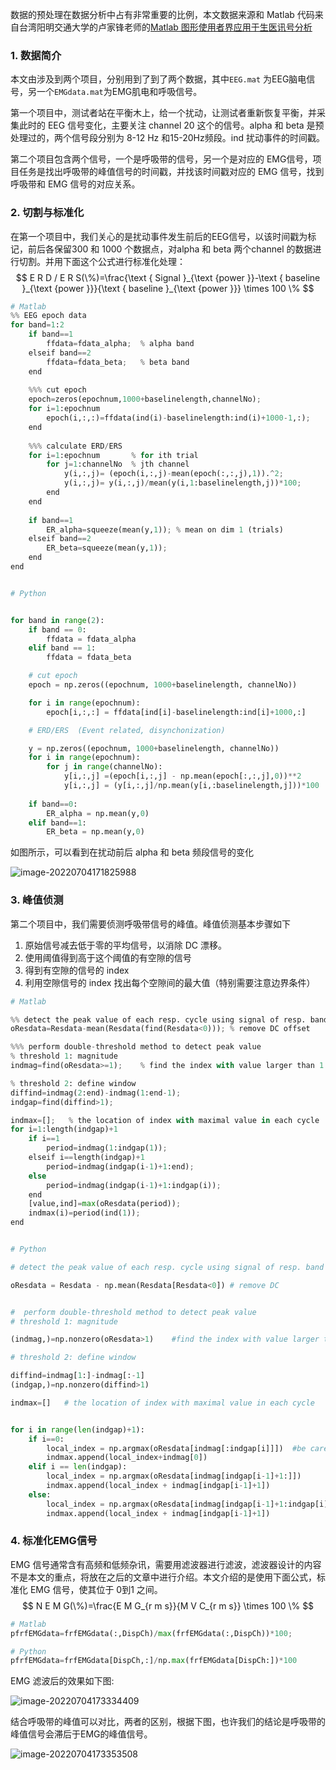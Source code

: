 



数据的预处理在数据分析中占有非常重要的比例，本文数据来源和 Matlab 代码来自台湾阳明交通大学的卢家锋老师的[Matlab 图形使用者界应用于生医讯号分析](http://cflu.lab.nycu.edu.tw/CFLu_course_matlabgui.html)



### 1. 数据简介

本文由涉及到两个项目，分别用到了到了两个数据，其中`EEG.mat` 为EEG脑电信号，另一个`EMGdata.mat`为EMG肌电和呼吸信号。

第一个项目中，测试者站在平衡木上，给一个扰动，让测试者重新恢复平衡，并采集此时的 EEG 信号变化，主要关注 channel 20 这个的信号。alpha 和 beta 是预处理过的，两个信号段分别为 8-12 Hz 和15-20Hz频段。ind 扰动事件的时间戳。

第二个项目包含两个信号，一个是呼吸带的信号，另一个是对应的 EMG信号，项目任务是找出呼吸带的峰值信号的时间戳，并找该时间戳对应的 EMG 信号，找到呼吸带和 EMG 信号的对应关系。 

### 2. 切割与标准化

在第一个项目中，我们关心的是扰动事件发生前后的EEG信号，以该时间戳为标记，前后各保留300 和 1000 个数据点，对alpha 和 beta 两个channel 的数据进行切割。并用下面这个公式进行标准化处理：
$$
E R D / E R S(\%)=\frac{\text { Signal }_{\text {power }}-\text { baseline }_{\text {power }}}{\text { baseline }_{\text {power }}} \times 100 \%
$$

```python
# Matlab
%% EEG epoch data
for band=1:2
    if band==1
        ffdata=fdata_alpha;  % alpha band
    elseif band==2
        ffdata=fdata_beta;   % beta band
    end
    
    %%% cut epoch
    epoch=zeros(epochnum,1000+baselinelength,channelNo);
    for i=1:epochnum
        epoch(i,:,:)=ffdata(ind(i)-baselinelength:ind(i)+1000-1,:);
    end
    
    %%% calculate ERD/ERS
    for i=1:epochnum       % for ith trial
        for j=1:channelNo  % jth channel
            y(i,:,j)= (epoch(i,:,j)-mean(epoch(:,:,j),1)).^2;
            y(i,:,j)= y(i,:,j)/mean(y(i,1:baselinelength,j))*100;
        end
    end
    
    if band==1
        ER_alpha=squeeze(mean(y,1)); % mean on dim 1 (trials)
    elseif band==2
        ER_beta=squeeze(mean(y,1));
    end
end


# Python


for band in range(2):
    if band == 0:
        ffdata = fdata_alpha
    elif band == 1:
        ffdata = fdata_beta

    # cut epoch
    epoch = np.zeros((epochnum, 1000+baselinelength, channelNo))

    for i in range(epochnum):
        epoch[i,:,:] = ffdata[ind[i]-baselinelength:ind[i]+1000,:]

    # ERD/ERS  (Event related, disynchonization)

    y = np.zeros((epochnum, 1000+baselinelength, channelNo))    
    for i in range(epochnum):
        for j in range(channelNo):
            y[i,:,j] =(epoch[i,:,j] - np.mean(epoch[:,:,j],0))**2
            y[i,:,j] = (y[i,:,j]/np.mean(y[i,:baselinelength,j]))*100
        
    if band==0:
        ER_alpha = np.mean(y,0)
    elif band==1:   
        ER_beta = np.mean(y,0)


```

如图所示，可以看到在扰动前后 alpha 和 beta 频段信号的变化

![image-20220704171825988](https://s2.loli.net/2022/07/05/eaZhz7X8AVnI9HJ.png)



### 3. 峰值侦测

第二个项目中，我们需要侦测呼吸带信号的峰值。峰值侦测基本步骤如下

1. 原始信号减去低于零的平均信号，以消除 DC 漂移。
2. 使用阈值得到高于这个阈值的有空隙的信号
3. 得到有空隙的信号的 index
4. 利用空隙信号的 index 找出每个空隙间的最大值（特别需要注意边界条件）



```python
# Matlab

%% detect the peak value of each resp. cycle using signal of resp. band
oResdata=Resdata-mean(Resdata(find(Resdata<0))); % remove DC offset

%%% perform double-threshold method to detect peak value
% threshold 1: magnitude
indmag=find(oResdata>=1);    % find the index with value larger than 1

% threshold 2: define window
diffind=indmag(2:end)-indmag(1:end-1);
indgap=find(diffind>1);

indmax=[];   % the location of index with maximal value in each cycle
for i=1:length(indgap)+1
    if i==1
        period=indmag(1:indgap(1));
    elseif i==length(indgap)+1    
        period=indmag(indgap(i-1)+1:end);
    else
        period=indmag(indgap(i-1)+1:indgap(i));
    end
    [value,ind]=max(oResdata(period));
    indmax(i)=period(ind(1));
end


# Python

# detect the peak value of each resp. cycle using signal of resp. band

oResdata = Resdata - np.mean(Resdata[Resdata<0]) # remove DC


#  perform double-threshold method to detect peak value
# threshold 1: magnitude

(indmag,)=np.nonzero(oResdata>1)    #find the index with value larger than 1

# threshold 2: define window

diffind=indmag[1:]-indmag[:-1]
(indgap,)=np.nonzero(diffind>1)

indmax=[]   # the location of index with maximal value in each cycle


for i in range(len(indgap)+1):
    if i==0:
        local_index = np.argmax(oResdata[indmag[:indgap[i]]])  #be careful with index!!!!!
        indmax.append(local_index+indmag[0])
    elif i == len(indgap):
        local_index = np.argmax(oResdata[indmag[indgap[i-1]+1:]])
        indmax.append(local_index + indmag[indgap[i-1]+1])
    else:
        local_index = np.argmax(oResdata[indmag[indgap[i-1]+1:indgap[i]]])
        indmax.append(local_index + indmag[indgap[i-1]+1])

```



### 4. 标准化EMG信号

EMG 信号通常含有高频和低频杂讯，需要用滤波器进行滤波，滤波器设计的内容不是本文的重点，将放在之后的文章中进行介绍。本文介绍的是使用下面公式，标准化 EMG 信号，使其位于 0到1 之间。
$$
N E M G(\%)=\frac{E M G_{r m s}}{M V C_{r m s}} \times 100 \%
$$


```python
# Matlab
pfrfEMGdata=frfEMGdata(:,DispCh)/max(frfEMGdata(:,DispCh))*100; 

# Python
pfrfEMGdata=frfEMGdata[DispCh,:]/np.max(frfEMGdata[DispCh:])*100  

```

EMG 滤波后的效果如下图:

![image-20220704173334409](https://s2.loli.net/2022/07/05/4LRqxP3ylbXwdE5.png)



结合呼吸带的峰值可以对比，两者的区别，根据下图，也许我们的结论是呼吸带的峰值信号会滞后于EMG的峰值信号。

![image-20220704173353508](https://s2.loli.net/2022/07/05/JjVzFuXlgNk8xHD.png)